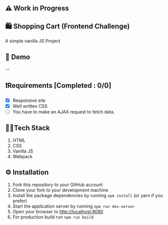 ## ⚠️ Work in Progress

## 🛍️ Shopping Cart (Frontend Challenge)

A simple vanilla JS Project

## 🚀 Demo

--

## ❗Requirements [Completed : 0/0]

-  [x] Responsive site
-  [x] Well written CSS
-  [ ] You have to make an AJAX request to fetch data.

## 👨‍💻Tech Stack

1. HTML
2. CSS
3. Vanilla JS
4. Webpack

## ⚙ Installation

1. Fork this repository to your GitHub account
2. Clone your fork to your development machine
3. Install the package dependencies by running `npm install` (or yarn if you prefer)
4. Start the application server by running `npm run dev-server`
5. Open your browser to [http://localhost:8080](http://localhost:8080)
6. For production build run `npm run build`
